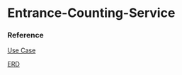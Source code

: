 # Entrance-Counting-Service

### Reference

[Use Case](https://lucid.app/lucidchart/755862d7-fc7c-463e-990f-aa6036176874/edit?viewport_loc=-445%2C228%2C3210%2C1486%2C~ZQYUkF.~.uv&invitationId=inv_58b6d8f3-5283-46e6-a053-2e3687390021)

[ERD](https://lucid.app/lucidchart/d3c1b133-0b22-4e80-a9a8-7198d31b6292/edit?viewport_loc=-216%2C48%2C2299%2C1064%2C0_0&invitationId=inv_99739db5-7cab-416f-a52e-4f5eedb932ef)